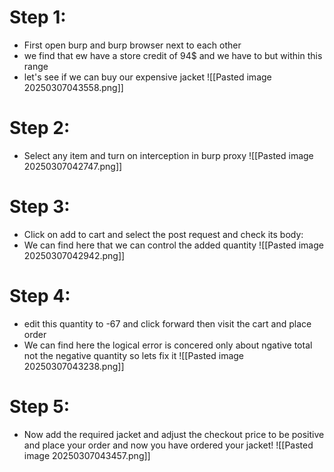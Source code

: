 # Step 1:
- First open burp and burp browser next to each other
- we find that ew have a store credit of 94$ and we have to but within this range
- let's see if we can buy our expensive jacket
 ![[Pasted image 20250307043558.png]]

# Step 2:
- Select any item and turn on interception in burp proxy
![[Pasted image 20250307042747.png]]

# Step 3:
- Click on add to cart and select the post request and check its body:
- We can find here that we can control the added quantity
![[Pasted image 20250307042942.png]]

# Step 4:
- edit this quantity to -67 and click forward then visit the cart and place order
- We can find here the logical error is concered only about ngative total not the negative quantity so lets fix it
![[Pasted image 20250307043238.png]]

# Step 5:
- Now add the required jacket and adjust the checkout price to be positive and place your order and now you have ordered your jacket! ![[Pasted image 20250307043457.png]]